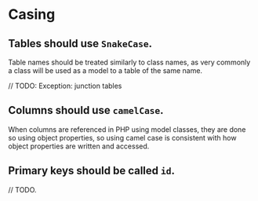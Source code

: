 # Casing

## Tables should use `SnakeCase`.

Table names should be treated similarly to class names, as very commonly a class will be used as a model to a table of the same name.

// TODO: Exception: junction tables

## Columns should use `camelCase`.

When columns are referenced in PHP using model classes, they are done so using object properties, so using camel case is consistent with how object properties are written and accessed.

## Primary keys should be called `id`.

// TODO.
